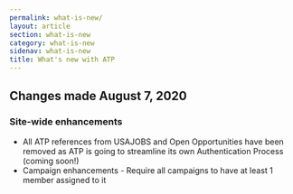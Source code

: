 ```yaml
---
permalink: what-is-new/
layout: article
section: what-is-new
category: what-is-new
sidenav: what-is-new
title: What's new with ATP
---
```


## Changes made August 7, 2020

### Site-wide enhancements

- All ATP references from USAJOBS and Open Opportunities have been removed as ATP is going to streamline its own Authentication Process (coming soon!)
- Campaign enhancements - Require all campaigns to have at least 1 member assigned to it
